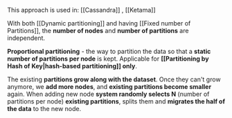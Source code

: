 This approach is used in: [[Cassandra]] , [[Ketama]]

With both [[Dynamic partitioning]] and having [[Fixed number of Partitions]], the **number of nodes** and **number of partitions** are independent.

**Proportional partitioning** - the way to partition the data so that a **static number of partitions per node** is kept. Applicable for **[[Partitioning by Hash of Key|hash-based partitioning]] only**.

The existing **partitions grow along with the dataset**. Once they can't grow anymore, we **add more nodes**, and **existing partitions become smaller** again. When adding new node **system randomly selects N** (number of partitions per node) **existing partitions**, splits them and **migrates the half of the data** to the new node.
